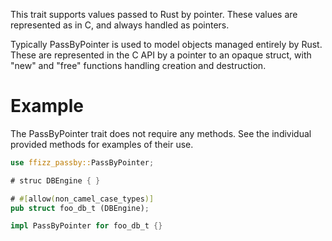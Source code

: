 This trait supports values passed to Rust by pointer.
These values are represented as in C, and always handled as pointers.

Typically PassByPointer is used to model objects managed entirely by Rust.
These are represented in the C API by a pointer to an opaque struct, with "new" and "free" functions handling creation and destruction.

# Example

The PassByPointer trait does not require any methods.
See the individual provided methods for examples of their use.

```rust
use ffizz_passby::PassByPointer;

# struc DBEngine { }

# #[allow(non_camel_case_types)]
pub struct foo_db_t (DBEngine);

impl PassByPointer for foo_db_t {}
```
